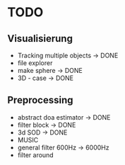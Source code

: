 # TODO

## Visualisierung
* Tracking multiple objects -> DONE
* file explorer
* make sphere -> DONE
* 3D - case -> DONE


## Preprocessing
* abstract doa estimator -> DONE
* filter block  -> DONE
* 3d SOD        -> DONE
* MUSIC
* general filter 600Hz -> 6000Hz 
* filter around 